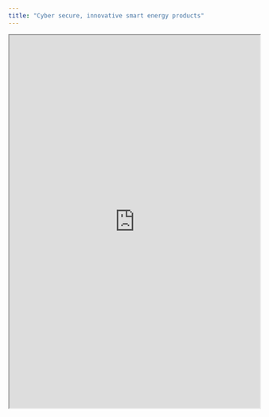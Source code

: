 ```yaml
---
title: "Cyber secure, innovative smart energy products"
---
```



<iframe height="750" width="100%" src="https://ewelton.github.io/ktest/wiki.html#Cyber%20secure,%20innovative%20smart%20energy%20products"></iframe>
